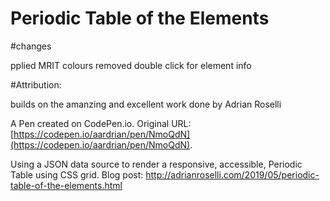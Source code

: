 # Periodic Table of the Elements


#changes

pplied MRIT colours
removed double click for element info


#Attribution: 

builds on the amanzing and excellent work done by Adrian Roselli

A Pen created on CodePen.io. Original URL: [https://codepen.io/aardrian/pen/NmoQdN](https://codepen.io/aardrian/pen/NmoQdN).

Using a JSON data source to render a responsive, accessible, Periodic Table using CSS grid. Blog post: http://adrianroselli.com/2019/05/periodic-table-of-the-elements.html
